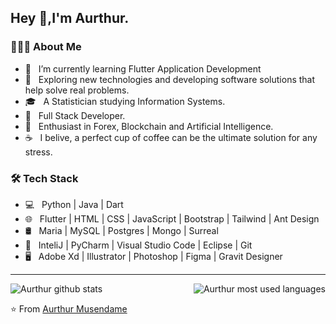 <h2> Hey 👋,I'm Aurthur.</h2>

<h3> 👨🏻‍💻 About Me </h3>

- 🔭 &nbsp; I’m currently learning Flutter Application Development
- 🤔 &nbsp; Exploring new technologies and developing software solutions that help solve real problems.
- 🎓 &nbsp; A Statistician studying Information Systems.
- 💼 &nbsp; Full Stack Developer.
- 🌱 &nbsp; Enthusiast in Forex, Blockchain and Artificial Intelligence.
- ☕ &nbsp; I belive, a perfect cup of coffee can be the ultimate solution for any stress. 

<h3>🛠 Tech Stack</h3>

- 💻 &nbsp; Python | Java | Dart  
- 🌐 &nbsp; Flutter | HTML | CSS | JavaScript | Bootstrap | Tailwind | Ant Design
- 🛢 &nbsp; Maria | MySQL | Postgres | Mongo | Surreal
- 🔧 &nbsp; InteliJ | PyCharm | Visual Studio Code | Eclipse | Git
- 🖥 &nbsp; Adobe Xd | Illustrator | Photoshop | Figma | Gravit Designer

<hr>

<img src="https://github-readme-stats.vercel.app/api/top-langs/?username=aurthurm&layout=compact&bg_color=ffffff&text_color=333333" alt="Aurthur most used languages" align="right" />
  
![Aurthur github stats](https://github-readme-stats.vercel.app/api?username=aurthurm&count_private=true&include_all_commits=true&show_icons=true)






⭐ From [Aurthur Musendame](https://github.com/aurthurm)

